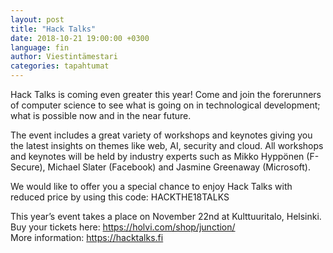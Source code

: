 ```yaml
---
layout: post
title: "Hack Talks"
date: 2018-10-21 19:00:00 +0300
language: fin
author: Viestintämestari
categories: tapahtumat
---
```

Hack Talks is coming even greater this year! Come and join the forerunners of computer science to see what is going on in technological development; what is possible now and in the near future.

The event includes a great variety of workshops and keynotes giving you the latest insights on themes like web, AI, security and cloud. All workshops and keynotes will be held by industry experts such as Mikko Hyppönen (F-Secure), Michael Slater (Facebook) and Jasmine Greenaway (Microsoft).

We would like to offer you a special chance to enjoy Hack Talks with reduced price by using this code: HACKTHE18TALKS

This year’s event takes a place on November 22nd at Kulttuuritalo, Helsinki.<br>
Buy your tickets here: <https://holvi.com/shop/junction/><br>
More information: <https://hacktalks.fi><br>
